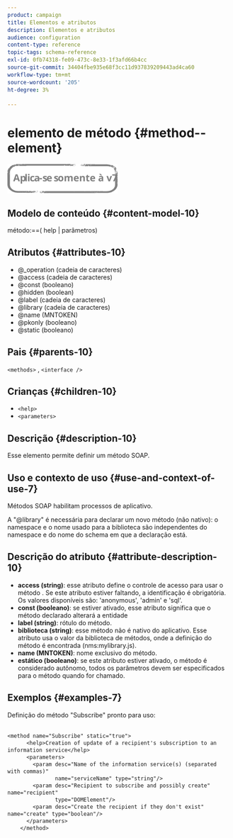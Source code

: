 ```yaml
---
product: campaign
title: Elementos e atributos
description: Elementos e atributos
audience: configuration
content-type: reference
topic-tags: schema-reference
exl-id: 0fb74318-fe09-473c-8e33-1f3afd66b4cc
source-git-commit: 34404fbe935e68f3cc11d937839209443ad4ca60
workflow-type: tm+mt
source-wordcount: '205'
ht-degree: 3%

---
```


# elemento de método {#method--element}

![](../../../assets/v7-only.svg)

## Modelo de conteúdo {#content-model-10}

método:==( help | parâmetros)

## Atributos {#attributes-10}

* @_operation (cadeia de caracteres)
* @access (cadeia de caracteres)
* @const (booleano)
* @hidden (boolean)
* @label (cadeia de caracteres)
* @library (cadeia de caracteres)
* @name (MNTOKEN)
* @pkonly (booleano)
* @static (booleano)

## Pais {#parents-10}

`<methods>`  ,  `<interface />`

## Crianças {#children-10}

* `<help>`
* `<parameters>`

## Descrição {#description-10}

Esse elemento permite definir um método SOAP.

## Uso e contexto de uso {#use-and-context-of-use-7}

Métodos SOAP habilitam processos de aplicativo.

A &quot;@library&quot; é necessária para declarar um novo método (não nativo): o namespace e o nome usado para a biblioteca são independentes do namespace e do nome do schema em que a declaração está.

## Descrição do atributo {#attribute-description-10}

* **access (string)**: esse atributo define o controle de acesso para usar o método . Se este atributo estiver faltando, a identificação é obrigatória. Os valores disponíveis são: &#39;anonymous&#39;, &#39;admin&#39; e &#39;sql&#39;.
* **const (booleano)**: se estiver ativado, esse atributo significa que o método declarado alterará a entidade
* **label (string)**: rótulo do método.
* **biblioteca (string)**: esse método não é nativo do aplicativo. Esse atributo usa o valor da biblioteca de métodos, onde a definição do método é encontrada (nms:mylibrary.js).
* **name (MNTOKEN)**: nome exclusivo do método.
* **estático (booleano)**: se este atributo estiver ativado, o método é considerado autônomo, todos os parâmetros devem ser especificados para o método quando for chamado.

## Exemplos {#examples-7}

Definição do método &quot;Subscribe&quot; pronto para uso:

```
 
<method name="Subscribe" static="true">
      <help>Creation of update of a recipient's subscription to an information service</help>
      <parameters>
        <param desc="Name of the information service(s) (separated with commas)"
               name="serviceName" type="string"/>
        <param desc="Recipient to subscribe and possibly create" name="recipient"
               type="DOMElement"/>
        <param desc="Create the recipient if they don't exist" name="create" type="boolean"/>
      </parameters>     
    </method>
```

